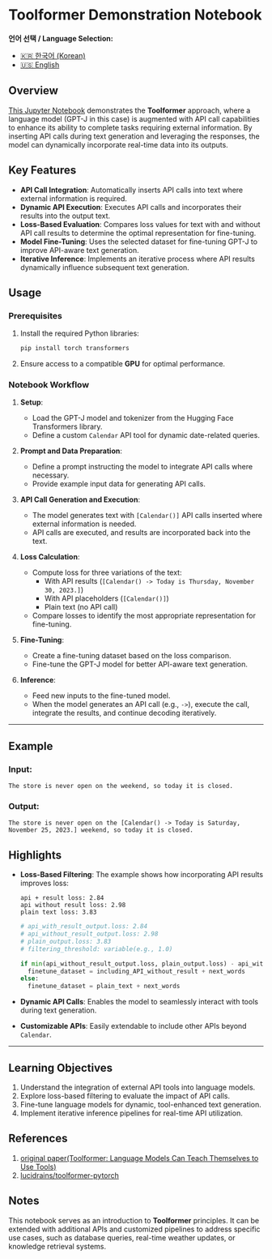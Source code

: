 # Toolformer Demonstration Notebook

**언어 선택 / Language Selection:**

- [🇰🇷 한국어 (Korean)](README.ko.md)
- [🇺🇸 English](README.md)

## Overview  
[This Jupyter Notebook](https://github.com/limJhyeok/toolformer-experiment/blob/main/jupyter.ipynb) demonstrates the **Toolformer** approach, where a language model (GPT-J in this case) is augmented with API call capabilities to enhance its ability to complete tasks requiring external information. By inserting API calls during text generation and leveraging the responses, the model can dynamically incorporate real-time data into its outputs.

## Key Features  
- **API Call Integration**: Automatically inserts API calls into text where external information is required.  
- **Dynamic API Execution**: Executes API calls and incorporates their results into the output text.  
- **Loss-Based Evaluation**: Compares loss values for text with and without API call results to determine the optimal representation for fine-tuning.  
- **Model Fine-Tuning**: Uses the selected dataset for fine-tuning GPT-J to improve API-aware text generation.  
- **Iterative Inference**: Implements an iterative process where API results dynamically influence subsequent text generation.

## Usage  
### Prerequisites  
1. Install the required Python libraries:  
   ```bash
   pip install torch transformers
   ```
2. Ensure access to a compatible **GPU** for optimal performance.

### Notebook Workflow  
1. **Setup**:  
   - Load the GPT-J model and tokenizer from the Hugging Face Transformers library.  
   - Define a custom `Calendar` API tool for dynamic date-related queries.  

2. **Prompt and Data Preparation**:  
   - Define a prompt instructing the model to integrate API calls where necessary.  
   - Provide example input data for generating API calls.

3. **API Call Generation and Execution**:  
   - The model generates text with `[Calendar()]` API calls inserted where external information is needed.  
   - API calls are executed, and results are incorporated back into the text.

4. **Loss Calculation**:  
   - Compute loss for three variations of the text:
     - With API results (`[Calendar() -> Today is Thursday, November 30, 2023.]`)
     - With API placeholders (`[Calendar()]`)
     - Plain text (no API call)  
   - Compare losses to identify the most appropriate representation for fine-tuning.

5. **Fine-Tuning**:  
   - Create a fine-tuning dataset based on the loss comparison.  
   - Fine-tune the GPT-J model for better API-aware text generation.

6. **Inference**:  
   - Feed new inputs to the fine-tuned model.  
   - When the model generates an API call (e.g., `->`), execute the call, integrate the results, and continue decoding iteratively.

---

## Example  
### Input:  
```text
The store is never open on the weekend, so today it is closed.
```

### Output:  
```text
The store is never open on the [Calendar() -> Today is Saturday, November 25, 2023.] weekend, so today it is closed.
```

## Highlights  
- **Loss-Based Filtering**: The example shows how incorporating API results improves loss:  
  ```
  api + result loss: 2.84
  api without result loss: 2.98
  plain text loss: 3.83
  ```
  ```python
  # api_with_result_output.loss: 2.84
  # api_without_result_output.loss: 2.98
  # plain_output.loss: 3.83
  # filtering_threshold: variable(e.g., 1.0)
  
  if min(api_without_result_output.loss, plain_output.loss) - api_with_result_output.loss >= filtering_threshold:
    finetune_dataset = including_API_without_result + next_words
  else:
    finetune_dataset = plain_text + next_words
  ```
  
- **Dynamic API Calls**: Enables the model to seamlessly interact with tools during text generation.  
- **Customizable APIs**: Easily extendable to include other APIs beyond `Calendar`.

---

## Learning Objectives  
1. Understand the integration of external API tools into language models.  
2. Explore loss-based filtering to evaluate the impact of API calls.  
3. Fine-tune language models for dynamic, tool-enhanced text generation.  
4. Implement iterative inference pipelines for real-time API utilization.

## References
1. [original paper(Toolformer: Language Models Can Teach Themselves to Use Tools)](https://arxiv.org/abs/2302.04761)
2. [lucidrains/toolformer-pytorch](https://github.com/lucidrains/toolformer-pytorch)

## Notes  
This notebook serves as an introduction to **Toolformer** principles. It can be extended with additional APIs and customized pipelines to address specific use cases, such as database queries, real-time weather updates, or knowledge retrieval systems.
